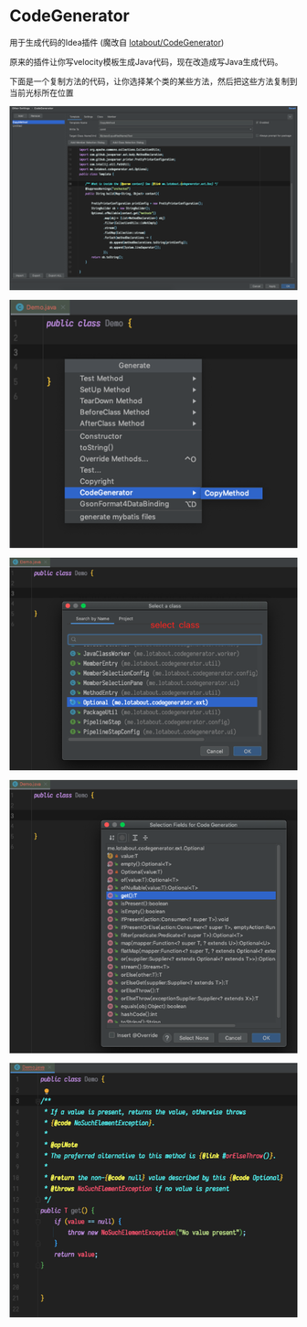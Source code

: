 # CodeGenerator

用于生成代码的Idea插件  (魔改自 [lotabout/CodeGenerator](https://github.com/lotabout/CodeGenerator))

原来的插件让你写velocity模板生成Java代码，现在改造成写Java生成代码。

下面是一个复制方法的代码，让你选择某个类的某些方法，然后把这些方法复制到当前光标所在位置

![image-20210124195309301](./pictures/example.png)

![image-20210124195545218](./pictures/example1.png)

![image-20210124195739128](./pictures/example2.png)

![image-20210124195854049](./pictures/example3.png)

![image-20210124195952945](./pictures/example4.png)